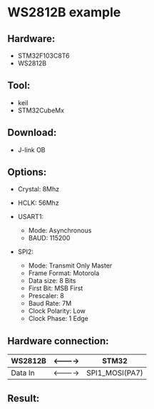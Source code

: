 # WS2812B example

## Hardware:
* STM32F103C8T6
* WS2812B

## Tool:
* keil
* STM32CubeMx

## Download:
* J-link OB

## Options:
* Crystal: 8Mhz
* HCLK: 56Mhz
* USART1:
	* Mode: Asynchronous
	* BAUD: 115200

* SPI2:
	* Mode: Transmit Only Master
	* Frame Format: Motorola
	* Data size: 8 Bits
	* First Bit: MSB First
	* Prescaler: 8
	* Baud Rate: 7M
	* Clock Polarity: Low
	* Clock Phase: 1 Edge

## Hardware connection:
WS2812B|<---->|STM32
-|-|-
Data In|<---->| SPI1_MOSI(PA7)

## Result:
